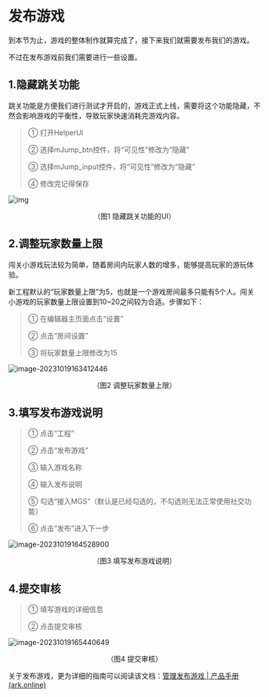 # 发布游戏

到本节为止，游戏的整体制作就算完成了，接下来我们就需要发布我们的游戏。

不过在发布游戏前我们需要进行一些设置。

## 1.隐藏跳关功能

跳关功能是方便我们进行测试才开启的，游戏正式上线，需要将这个功能隐藏，不然会影响游戏的平衡性，导致玩家快速消耗完游戏内容。

> ① 打开HelperUI
>
> ② 选择mJump_btn控件，将“可见性”修改为“隐藏”
>
> ③ 选择mJump_input控件，将“可见性”修改为“隐藏”
>
> ④ 修改完记得保存

![img](https://arkimg.ark.online/img_v2_6f2a4f2a-5cb8-47d8-9f5e-e1751a4e633g.gif)

<center>（图1 隐藏跳关功能的UI）</center>

## 2.调整玩家数量上限

闯关小游戏玩法较为简单，随着房间内玩家人数的增多，能够提高玩家的游玩体验。

新工程默认的“玩家数量上限”为5，也就是一个游戏房间最多只能有5个人。闯关小游戏的玩家数量上限设置到10~20之间较为合适。步骤如下：

> ① 在编辑器主页面点击“设置”
>
> ② 点击“房间设置”
>
> ③ 将玩家数量上限修改为15

![image-20231019163412446](https://arkimg.ark.online/image-20231019163412446.webp)

<center>（图2 调整玩家数量上限）</center>

## 3.填写发布游戏说明

> ① 点击“工程”
>
> ② 点击“发布游戏”
>
> ③ 输入游戏名称
>
> ④ 输入发布说明
>
> ⑤ 勾选“接入MGS”（默认是已经勾选的，不勾选则无法正常使用社交功能）
>
> ⑥ 点击“发布”进入下一步

![image-20231019164528900](https://arkimg.ark.online/image-20231019164528900.webp)

<center>（图3 填写发布游戏说明）</center>

## 4.提交审核

> ① 填写游戏的详细信息
>
> ② 点击提交审核

![image-20231019165440649](https://arkimg.ark.online/image-20231019165440649.webp)

<center>（图4 提交审核）</center>

关于发布游戏，更为详细的指南可以阅读该文档：[管理发布游戏 | 产品手册 (ark.online)](https://docs.ark.online/CreatorPortal/Publishing&Managing.html)
